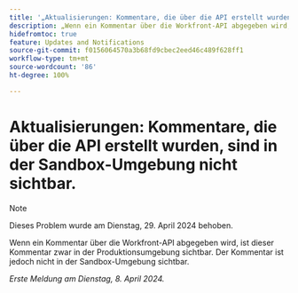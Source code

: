 ```yaml
---
title: '„Aktualisierungen: Kommentare, die über die API erstellt wurden, sind in der Sandbox-Umgebung nicht sichtbar“'
description: „Wenn ein Kommentar über die Workfront-API abgegeben wird, ist dieser Kommentar zwar in der Produktionsumgebung sichtbar. Der Kommentar ist jedoch nicht in der Sandbox-Umgebung sichtbar.         „
hidefromtoc: true
feature: Updates and Notifications
source-git-commit: f0156064570a3b68fd9cbec2eed46c489f628ff1
workflow-type: tm+mt
source-wordcount: '86'
ht-degree: 100%

---
```



# Aktualisierungen: Kommentare, die über die API erstellt wurden, sind in der Sandbox-Umgebung nicht sichtbar.

>[!NOTE]
>
>Dieses Problem wurde am Dienstag, 29. April 2024 behoben.

Wenn ein Kommentar über die Workfront-API abgegeben wird, ist dieser Kommentar zwar in der Produktionsumgebung sichtbar. Der Kommentar ist jedoch nicht in der Sandbox-Umgebung sichtbar.

_Erste Meldung am Dienstag, 8. April 2024._


